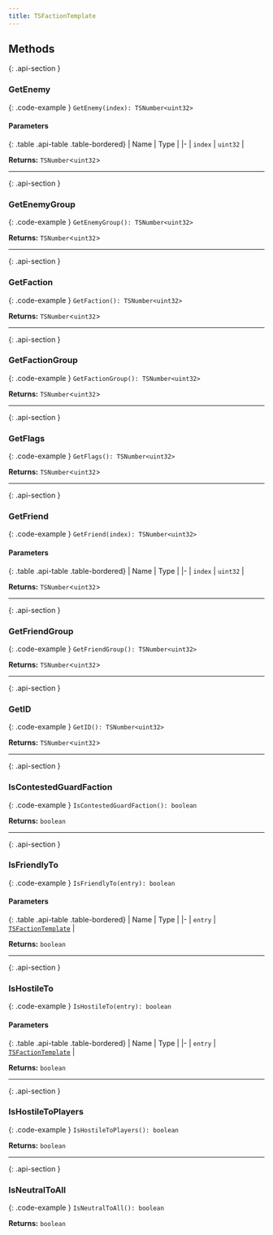 ```yaml
---
title: TSFactionTemplate
---
```



## Methods

{: .api-section }
### GetEnemy

{: .code-example }
`GetEnemy(index): TSNumber<uint32>`

#### Parameters

{: .table .api-table .table-bordered}
| Name | Type |
|-
| `index` | `uint32` |

**Returns:** 
`TSNumber`<`uint32`\>

___

{: .api-section }
### GetEnemyGroup

{: .code-example }
`GetEnemyGroup(): TSNumber<uint32>`

**Returns:** 
`TSNumber`<`uint32`\>

___

{: .api-section }
### GetFaction

{: .code-example }
`GetFaction(): TSNumber<uint32>`

**Returns:** 
`TSNumber`<`uint32`\>

___

{: .api-section }
### GetFactionGroup

{: .code-example }
`GetFactionGroup(): TSNumber<uint32>`

**Returns:** 
`TSNumber`<`uint32`\>

___

{: .api-section }
### GetFlags

{: .code-example }
`GetFlags(): TSNumber<uint32>`

**Returns:** 
`TSNumber`<`uint32`\>

___

{: .api-section }
### GetFriend

{: .code-example }
`GetFriend(index): TSNumber<uint32>`

#### Parameters

{: .table .api-table .table-bordered}
| Name | Type |
|-
| `index` | `uint32` |

**Returns:** 
`TSNumber`<`uint32`\>

___

{: .api-section }
### GetFriendGroup

{: .code-example }
`GetFriendGroup(): TSNumber<uint32>`

**Returns:** 
`TSNumber`<`uint32`\>

___

{: .api-section }
### GetID

{: .code-example }
`GetID(): TSNumber<uint32>`

**Returns:** 
`TSNumber`<`uint32`\>

___

{: .api-section }
### IsContestedGuardFaction

{: .code-example }
`IsContestedGuardFaction(): boolean`

**Returns:** 
`boolean`

___

{: .api-section }
### IsFriendlyTo

{: .code-example }
`IsFriendlyTo(entry): boolean`

#### Parameters

{: .table .api-table .table-bordered}
| Name | Type |
|-
| `entry` | [`TSFactionTemplate`](TSFactionTemplate) |

**Returns:** 
`boolean`

___

{: .api-section }
### IsHostileTo

{: .code-example }
`IsHostileTo(entry): boolean`

#### Parameters

{: .table .api-table .table-bordered}
| Name | Type |
|-
| `entry` | [`TSFactionTemplate`](TSFactionTemplate) |

**Returns:** 
`boolean`

___

{: .api-section }
### IsHostileToPlayers

{: .code-example }
`IsHostileToPlayers(): boolean`

**Returns:** 
`boolean`

___

{: .api-section }
### IsNeutralToAll

{: .code-example }
`IsNeutralToAll(): boolean`

**Returns:** 
`boolean`

